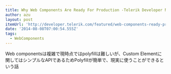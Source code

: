 ```yaml
---
title: Why Web Components Are Ready For Production -Telerik Developer Network
author: azu
layout: post
itemUrl: 'http://developer.telerik.com/featured/web-components-ready-production/'
date: '2014-08-08T07:00:54.555Z'
tags:
  - WebComponents
---
```

Web componentsは複雑で現時点ではpolyfillは難しいが、Custom Elementに関してはシンプルなAPIであるためPolyfillが簡単で、現実に使うことができるという話
